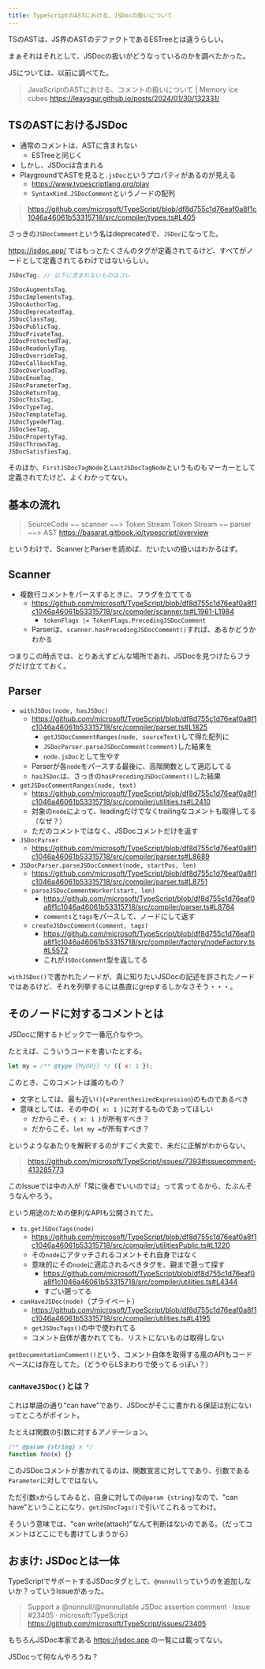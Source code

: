 ```yaml
---
title: TypeScriptのASTにおける、JSDocの扱いについて
---
```


TSのASTは、JS界のASTのデファクトであるESTreeとは違うらしい。

まぁそれはそれとして、JSDocの扱いがどうなっているのかを調べたかった。

JSについては、以前に調べてた。

> JavaScriptのASTにおける、コメントの扱いについて | Memory ice cubes
> https://leaysgur.github.io/posts/2024/01/30/132331/

## TSのASTにおけるJSDoc

- 通常のコメントは、ASTに含まれない
  - ESTreeと同じく
- しかし、JSDocは含まれる
- PlaygroundでASTを見ると`.jsDoc`というプロパティがあるのが見える
  - https://www.typescriptlang.org/play
  - `SyntaxKind.JSDocComment`というノードの配列

> https://github.com/microsoft/TypeScript/blob/df8d755c1d76eaf0a8f1c1046a46061b53315718/src/compiler/types.ts#L405

さっきの`JSDocComment`という名はdeprecatedで、`JSDoc`になってた。

https://jsdoc.app/ ではもっとたくさんのタグが定義されてるけど、すべてがノードとして定義されてるわけではないらしい。

```ts
JSDocTag, // 以下に含まれないものはコレ

JSDocAugmentsTag,
JSDocImplementsTag,
JSDocAuthorTag,
JSDocDeprecatedTag,
JSDocClassTag,
JSDocPublicTag,
JSDocPrivateTag,
JSDocProtectedTag,
JSDocReadonlyTag,
JSDocOverrideTag,
JSDocCallbackTag,
JSDocOverloadTag,
JSDocEnumTag,
JSDocParameterTag,
JSDocReturnTag,
JSDocThisTag,
JSDocTypeTag,
JSDocTemplateTag,
JSDocTypedefTag,
JSDocSeeTag,
JSDocPropertyTag,
JSDocThrowsTag,
JSDocSatisfiesTag,
```

そのほか、`FirstJSDocTagNode`と`LastJSDocTagNode`というものもマーカーとして定義されてたけど、よくわかってない。

## 基本の流れ

> SourceCode ~~ scanner ~~> Token Stream
> Token Stream ~~ parser ~~> AST
> https://basarat.gitbook.io/typescript/overview

というわけで、ScannerとParserを読めば、だいたいの扱いはわかるはず。

## Scanner
- 複数行コメントをパースするときに、フラグを立ててる
  - https://github.com/microsoft/TypeScript/blob/df8d755c1d76eaf0a8f1c1046a46061b53315718/src/compiler/scanner.ts#L1961-L1984
    - `tokenFlags |= TokenFlags.PrecedingJSDocComment`
  - Parserは、`scanner.hasPrecedingJSDocComment()`すれば、あるかどうかわかる

つまりこの時点では、とりあえずどんな場所であれ、JSDocを見つけたらフラグだけ立てておく。

## Parser
- `withJSDoc(node, hasJSDoc)`
  - https://github.com/microsoft/TypeScript/blob/df8d755c1d76eaf0a8f1c1046a46061b53315718/src/compiler/parser.ts#L1825
    - `getJSDocCommentRanges(node, sourceText)`して得た配列に
    - `JSDocParser.parseJSDocComment(comment)`した結果を
    - `node.jsDoc`として生やす
  - Parserが各`node`をパースする最後に、高階関数として適応してる
  - `hasJSDoc`は、さっきの`hasPrecedingJSDocComment()`した結果
- `getJSDocCommentRanges(node, text)`
  - https://github.com/microsoft/TypeScript/blob/df8d755c1d76eaf0a8f1c1046a46061b53315718/src/compiler/utilities.ts#L2410
  - 対象の`node`によって、leadingだけでなくtrailingなコメントも取得してる（なぜ？）
  - ただのコメントではなく、JSDocコメントだけを返す
- `JSDocParser`
  - https://github.com/microsoft/TypeScript/blob/df8d755c1d76eaf0a8f1c1046a46061b53315718/src/compiler/parser.ts#L8689
- `JSDocParser.parseJSDocComment(node, startPos, len)`
  - https://github.com/microsoft/TypeScript/blob/df8d755c1d76eaf0a8f1c1046a46061b53315718/src/compiler/parser.ts#L8751
  - `parseJSDocCommentWorker(start, len)`
    - https://github.com/microsoft/TypeScript/blob/df8d755c1d76eaf0a8f1c1046a46061b53315718/src/compiler/parser.ts#L8784
    - `comments`と`tags`をパースして、ノードにして返す
  - `createJSDocComment(comment, tags)`
    - https://github.com/microsoft/TypeScript/blob/df8d755c1d76eaf0a8f1c1046a46061b53315718/src/compiler/factory/nodeFactory.ts#L5572
    - これが`JSDocComment`型を返してる

`withJSDoc()`で書かれたノードが、真に知りたいJSDocの記述を許されたノードではあるけど、それを列挙するには愚直にgrepするしかなさそう・・・。

## そのノードに対するコメントとは

JSDocに関するトピックで一番厄介なやつ。

たとえば、こういうコードを書いたとする。

```js
let my = /** @type {MyObj} */ ({ x: 1 });
```

このとき、このコメントは誰のもの？

- 文字としては、最も近い`()`(=`ParenthesizedExpression`)のものであるべき
- 意味としては、その中の`{ x: 1 }`に対するものであってほしい
  - だからこそ、`{ x: 1 }`が所有すべき？
  - だからこそ、`let my =`が所有すべき？

というようなあたりを解釈するのがすごく大変で、未だに正解がわからない。

> https://github.com/microsoft/TypeScript/issues/7393#issuecomment-413285773

このIssueでは中の人が「常に後者でいいのでは」って言ってるから、たぶんそうなんやろう。

という用途のための便利なAPIも公開されてた。

- `ts.getJSDocTags(node)`
  - https://github.com/microsoft/TypeScript/blob/df8d755c1d76eaf0a8f1c1046a46061b53315718/src/compiler/utilitiesPublic.ts#L1220
  - その`node`にアタッチされるコメントそれ自身ではなく
  - 意味的にその`node`に適応されるべきタグを、親まで遡って探す
    - https://github.com/microsoft/TypeScript/blob/df8d755c1d76eaf0a8f1c1046a46061b53315718/src/compiler/utilities.ts#L4344
    - すごい遡ってる
- `canHaveJSDoc(node)`（プライベート）
  - https://github.com/microsoft/TypeScript/blob/df8d755c1d76eaf0a8f1c1046a46061b53315718/src/compiler/utilities.ts#L4195
  - `getJSDocTags()`の中で使われてる
  - コメント自体が書かれてても、リストにないものは取得しない

`getDocumentationComment()`という、コメント自体を取得する風のAPIもコードベースには存在してた。（どうやらLSまわりで使ってるっぽい？）

### `canHaveJSDoc()`とは？

これは単語の通り"can have"であり、JSDocがそこに書かれる保証は別にないってところがポイント。

たとえば関数の引数に対するアノテーション。

```js
/** @param {string} x */
function foo(x) {}
```

このJSDocコメントが書かれてるのは、関数宣言に対してであり、引数である`Parameter`に対してではない。

ただ引数`x`からしてみると、自身に対しての`@param {string}`なので、"can have"ということになり、`getJSDocTags()`で引いてこれるってわけ。

そういう意味では、"can write(attach)"なんて判断はないのである。（だってコメントはどこにでも書けてしまうから）

## おまけ: JSDocとは一体

TypeScriptでサポートするJSDocタグとして、`@nonnull`っていうのを追加しないか？っていうIssueがあった。

> Support a @nonnull/@nonnullable JSDoc assertion comment · Issue #23405 · microsoft/TypeScript
> https://github.com/microsoft/TypeScript/issues/23405

もちろんJSDoc本家である https://jsdoc.app の一覧には載ってない。

JSDocって何なんやろうね？
